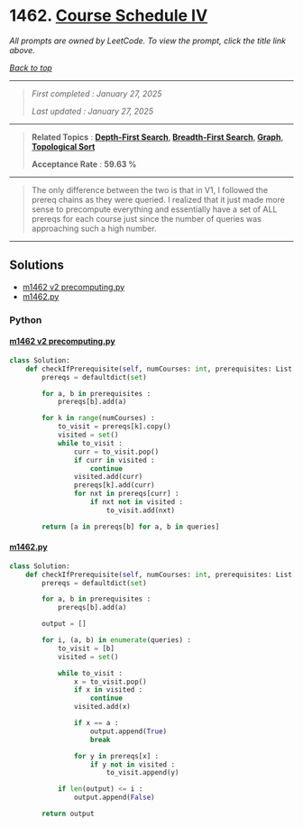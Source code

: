 # 1462. [Course Schedule IV](<https://leetcode.com/problems/course-schedule-iv>)

*All prompts are owned by LeetCode. To view the prompt, click the title link above.*

*[Back to top](<../README.md>)*

------

> *First completed : January 27, 2025*
>
> *Last updated : January 27, 2025*

------

> **Related Topics** : **[Depth-First Search](<by_topic/Depth-First Search.md>), [Breadth-First Search](<by_topic/Breadth-First Search.md>), [Graph](<by_topic/Graph.md>), [Topological Sort](<by_topic/Topological Sort.md>)**
>
> **Acceptance Rate** : **59.63 %**

------

> The only difference between the two is that in V1, I followed the prereq
> chains as they were queried. I realized that it just made more sense to
> precompute everything and essentially have a set of ALL prereqs
> for each course just since the number of queries was approaching such
> a high number.
> 

------

## Solutions

- [m1462 v2 precomputing.py](<../my-submissions/m1462 v2 precomputing.py>)
- [m1462.py](<../my-submissions/m1462.py>)
### Python
#### [m1462 v2 precomputing.py](<../my-submissions/m1462 v2 precomputing.py>)
```Python
class Solution:
    def checkIfPrerequisite(self, numCourses: int, prerequisites: List[List[int]], queries: List[List[int]]) -> List[bool]:
        prereqs = defaultdict(set)

        for a, b in prerequisites :
            prereqs[b].add(a)

        for k in range(numCourses) :
            to_visit = prereqs[k].copy()
            visited = set()
            while to_visit :
                curr = to_visit.pop()
                if curr in visited :
                    continue
                visited.add(curr)
                prereqs[k].add(curr)
                for nxt in prereqs[curr] :
                    if nxt not in visited :
                        to_visit.add(nxt)

        return [a in prereqs[b] for a, b in queries]
```

#### [m1462.py](<../my-submissions/m1462.py>)
```Python
class Solution:
    def checkIfPrerequisite(self, numCourses: int, prerequisites: List[List[int]], queries: List[List[int]]) -> List[bool]:
        prereqs = defaultdict(set)

        for a, b in prerequisites :
            prereqs[b].add(a)

        output = []

        for i, (a, b) in enumerate(queries) :
            to_visit = [b]
            visited = set()

            while to_visit :
                x = to_visit.pop()
                if x in visited :
                    continue
                visited.add(x)

                if x == a :
                    output.append(True)
                    break

                for y in prereqs[x] :
                    if y not in visited :
                        to_visit.append(y)

            if len(output) <= i :
                output.append(False)

        return output
```

